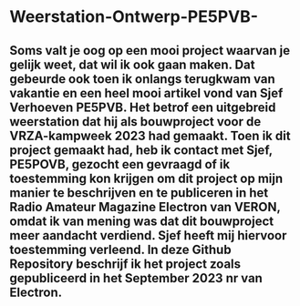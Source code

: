 # Weerstation-Ontwerp-PE5PVB-
Soms valt je oog op een mooi project waarvan je gelijk weet, dat wil ik ook gaan maken. 
Dat gebeurde ook toen ik onlangs terugkwam van vakantie en een heel mooi artikel vond van Sjef Verhoeven PE5PVB. 
Het betrof een uitgebreid weerstation dat hij als bouwproject voor de VRZA-kampweek 2023 had gemaakt. 
Toen ik dit project gemaakt had, heb ik contact met Sjef, PE5POVB, gezocht een gevraagd of ik toestemming
kon krijgen om dit project op mijn manier te beschrijven en te publiceren in het Radio Amateur Magazine Electron
van VERON, omdat ik van mening was dat dit bouwproject meer aandacht verdiend.
Sjef heeft mij hiervoor toestemming verleend.
In deze Github Repository beschrijf ik het project zoals gepubliceerd in het September 2023 nr van Electron.
---------------------------------------
